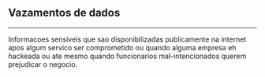 
## Vazamentos de dados
---

Informacoes sensiveis que sao disponibilizadas publicamente na internet apos algum servico ser comprometido ou quando alguma empresa eh hackeada ou ate mesmo quando funcionarios mal-intencionados querem prejudicar o negocio.

